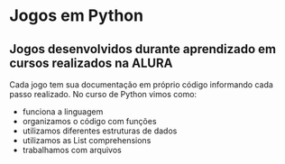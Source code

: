 # Jogos em Python

## Jogos desenvolvidos durante aprendizado em cursos realizados na ALURA

Cada jogo tem sua documentação em próprio código informando cada passo realizado.
No curso de Python vimos como:

- funciona a linguagem
- organizamos o código com funções
- utilizamos diferentes estruturas de dados
- utilizamos as List comprehensions
- trabalhamos com arquivos



